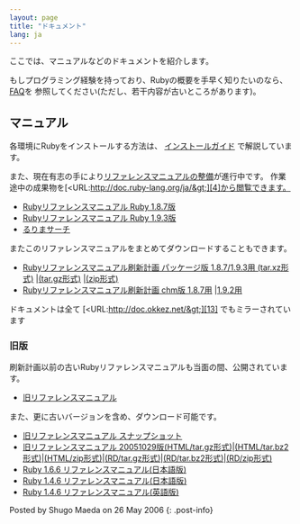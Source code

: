 ```yaml
---
layout: page
title: "ドキュメント"
lang: ja
---
```


ここでは、マニュアルなどのドキュメントを紹介します。

もしプログラミング経験を持っており、Rubyの概要を手早く知りたいのなら、 [FAQ][1]を
参照してください(ただし、若干内容が古いところがあります)。

## マニュアル

各環境にRubyをインストールする方法は、 [インストールガイド][2] で解説しています。

また、現在有志の手により[リファレンスマニュアルの整備][3]が進行中です。
作業途中の成果物を[&lt;URL:http://doc.ruby-lang.org/ja/&gt;][4]から閲覧できます。

* [Rubyリファレンスマニュアル Ruby 1.8.7版][5]
* [Rubyリファレンスマニュアル Ruby 1.9.3版][6]
* [るりまサーチ][7]

またこのリファレンスマニュアルをまとめてダウンロードすることもできます。

* [Rubyリファレンスマニュアル刷新計画 パッケージ版 1.8.7/1.9.3用 (tar.xz形式)][8]
  \|[(tar.gz形式)][9] \|[(zip形式)][10]
* [Rubyリファレンスマニュアル刷新計画 chm版 1.8.7用][11] \|[1.9.2用][12]

ドキュメントは全て [&lt;URL:http://doc.okkez.net/&gt;][13] でもミラーされています

### 旧版

刷新計画以前の古いRubyリファレンスマニュアルも当面の間、公開されています。

* [旧リファレンスマニュアル][14]

また、更に古いバージョンを含め、ダウンロード可能です。

* [旧リファレンスマニュアル スナップショット][15]
* [旧リファレンスマニュアル
  20051029版(HTML/tar.gz形式)][16]\|[(HTML/tar.bz2形式)][17]\|[(HTML/zip形式)][18]\|[(RD/tar.gz形式)][19]\|[(RD/tar.bz2形式)][20]\|[(RD/zip形式)][21]
* [Ruby 1.6.6 リファレンスマニュアル(日本語版)][22]
* [Ruby 1.4.6 リファレンスマニュアル(日本語版)][23]
* [Ruby 1.4.6 リファレンスマニュアル(英語版)][24]

Posted by Shugo Maeda on 26 May 2006
{: .post-info}



[1]: http://www.ruby-lang.org/ja/old-man/html/Ruby_FAQ.html 
[2]: http://www.ruby-lang.org/ja/install.cgi?cmd=view;name=top 
[3]: http://redmine.ruby-lang.org/projects/rurema/wiki 
[4]: http://doc.ruby-lang.org/ja/ 
[5]: http://doc.ruby-lang.org/ja/1.8.7/doc/index.html 
[6]: http://doc.ruby-lang.org/ja/1.9.3/doc/index.html 
[7]: http://doc.ruby-lang.org/ja/search/ 
[8]: http://doc.ruby-lang.org/archives/201208/ruby-refm-1.9.3-dynamic-20120829.tar.xz 
[9]: http://doc.ruby-lang.org/archives/201208/ruby-refm-1.9.3-dynamic-20120829.tar.gz 
[10]: http://doc.ruby-lang.org/archives/201208/ruby-refm-1.9.3-dynamic-20120829.zip 
[11]: http://doc.ruby-lang.org/archives/201208/ruby-refm-1.8.7-20120829.chm 
[12]: http://doc.ruby-lang.org/archives/201208/ruby-refm-1.9.3-20120829.chm 
[13]: http://doc.okkez.net/ 
[14]: http://www.ruby-lang.org/ja/old-man/?cmd=view;name=Ruby%A5%EA%A5%D5%A5%A1%A5%EC%A5%F3%A5%B9%A5%DE%A5%CB%A5%E5%A5%A2%A5%EB 
[15]: http://www.ruby-lang.org/ja/old-man/man-rd-ja.tar.gz 
[16]: ftp://ftp.ruby-lang.org/pub/ruby/doc/ruby-man-ja-html-20051029.tar.gz 
[17]: ftp://ftp.ruby-lang.org/pub/ruby/doc/ruby-man-ja-html-20051029.tar.bz2 
[18]: ftp://ftp.ruby-lang.org/pub/ruby/doc/ruby-man-ja-html-20051029.zip 
[19]: ftp://ftp.ruby-lang.org/pub/ruby/doc/ruby-man-ja-rd-20051029.tar.gz 
[20]: ftp://ftp.ruby-lang.org/pub/ruby/doc/ruby-man-ja-rd-20051029.tar.bz2 
[21]: ftp://ftp.ruby-lang.org/pub/ruby/doc/ruby-man-ja-rd-20051029.zip 
[22]: ftp://ftp.ruby-lang.org/pub/ruby/doc/ruby-man-ja-1.6.6-20011225-rd.tar.gz 
[23]: ftp://ftp.ruby-lang.org/pub/ruby/doc/ruby-man-1.4.6-jp.tar.gz 
[24]: ftp://ftp.ruby-lang.org/pub/ruby/doc/ruby-man-1.4.6.tar.gz 
